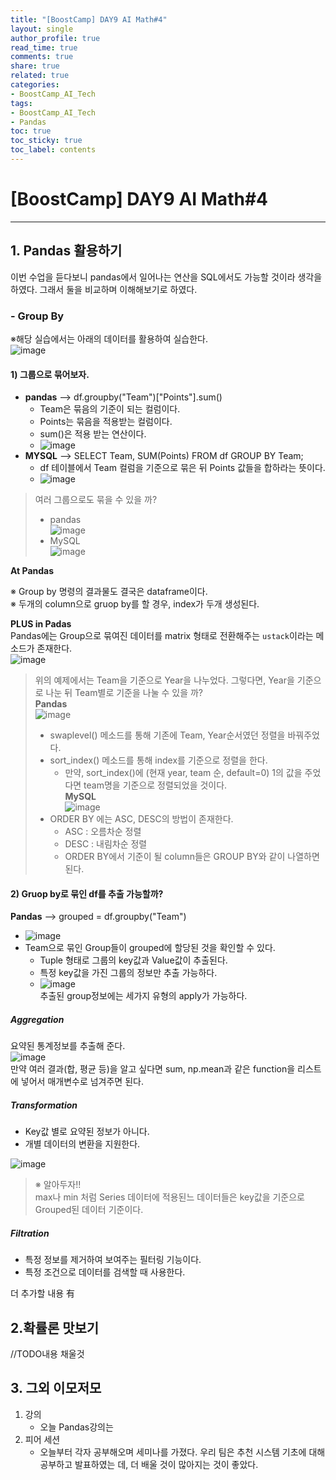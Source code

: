 ```yaml
---
title: "[BoostCamp] DAY9 AI Math#4"
layout: single
author_profile: true
read_time: true
comments: true
share: true
related: true
categories:
- BoostCamp_AI_Tech
tags:
- BoostCamp_AI_Tech
- Pandas
toc: true
toc_sticky: true
toc_label: contents
---
```


# [BoostCamp] DAY9 AI Math#4
---   

## 1. Pandas 활용하기   
이번 수업을 듣다보니 pandas에서 일어나는 연산을 SQL에서도 가능할 것이라 생각을 하였다. 그래서 둘을 비교하며 이해해보기로 하였다.    

### - Group By    
※해당 실습에서는 아래의 데이터를 활용하여 실습한다.  
![image](https://user-images.githubusercontent.com/68745983/106142458-da55dd80-61b4-11eb-9cfc-e5eb4443f487.png)   
#### 1) 그룹으로 묶어보자.
* **pandas** --> df.groupby("Team")["Points"].sum()  
	* Team은 묶음의 기준이 되는 컬럼이다.    
	* Points는 묶음을 적용받는 컬럼이다.   
	* sum()은 적용 받는 연산이다.   
	* ![image](https://user-images.githubusercontent.com/68745983/106140513-38cd8c80-61b2-11eb-9bcc-a604c38b5643.png)   
* **MYSQL** --> SELECT Team, SUM(Points) FROM df GROUP BY Team;   
	* df 테이블에서 Team 컬럼을 기준으로 묶은 뒤 Points 값들을 합하라는 뜻이다.   
	* ![image](https://user-images.githubusercontent.com/68745983/106142524-efcb0780-61b4-11eb-8f95-34bffa5f33b1.png)   

> 여러 그룹으로도 묶을 수 있을 까?    
> * pandas   
> ![image](https://user-images.githubusercontent.com/68745983/106148067-f446ee80-61bb-11eb-84fd-c127af955809.png)   
> * MySQL    
> ![image](https://user-images.githubusercontent.com/68745983/106148307-3f610180-61bc-11eb-9a23-ed86014da2a6.png)   

**At Pandas**   

※ Group by 명령의 결과물도 결국은 dataframe이다.   
※ 두개의 column으로 gruop by를 할 경우, index가 두개 생성된다.   

**PLUS in Padas**   
Pandas에는 Group으로 묶여진 데이터를 matrix 형태로 전환해주는 `ustack`이라는 메소드가 존재한다.   
![image](https://user-images.githubusercontent.com/68745983/106148711-b9918600-61bc-11eb-8910-fe11de193bc9.png)   

> 위의 예제에서는 Team을 기준으로 Year을 나누었다. 그렇다면, Year을 기준으로 나눈 뒤 Team별로 기준을 나눌 수 있을 까?    
> **Pandas**   
> ![image](https://user-images.githubusercontent.com/68745983/106149442-9fa47300-61bd-11eb-98a1-a24b77ff0020.png)   
> 	* swaplevel() 메소드를 통해 기존에 Team, Year순서였던 정렬을 바꿔주었다.    
> 	* sort_index() 메소드를 통해 index를 기준으로 정렬을 한다.    
> 		* 만약, sort_index()에 (현재 year, team 순, default=0) 1의 값을 주었다면 team명을 기준으로 정렬되었을 것이다.   
> **MySQL**   
> ![image](https://user-images.githubusercontent.com/68745983/106150344-9962c680-61be-11eb-8d43-fead24b94605.png)  
> 	* ORDER BY 에는 ASC, DESC의 방법이 존재한다.   
> 		* ASC : 오름차순 정렬    
> 		* DESC : 내림차순 정렬    
> 		* ORDER BY에서 기준이 될 column들은 GROUP BY와 같이 나열하면 된다.  

#### 2) Gruop by로 묶인 df를 추출 가능할까?
**Pandas** --> grouped = df.groupby("Team")   
* ![image](https://user-images.githubusercontent.com/68745983/106151177-6ec53d80-61bf-11eb-9d1f-72dcd87f5f16.png)   
* Team으로 묶인 Group들이 grouped에 할당된 것을 확인할 수 있다.    
	* Tuple 형태로 그룹의 key값과 Value값이 추출된다.   
	* 특정 key값을 가진 그룹의 정보만 추출 가능하다.    
	* ![image](https://user-images.githubusercontent.com/68745983/106151784-0dea3500-61c0-11eb-92f4-18518e04408f.png)   
추출된 group정보에는 세가지 유형의 apply가 가능하다.   
##### Aggregation
요약된 통계정보를 추출해 준다.   
![image](https://user-images.githubusercontent.com/68745983/106153269-b51b9c00-61c1-11eb-93bf-eaf10d1aa2de.png)   
만약 여러 결과(합, 평균 등)을 알고 싶다면 sum, np.mean과 같은 function을 리스트에 넣어서 매개변수로 넘겨주면 된다.   

##### Transformation    
* Key값 별로 요약된 정보가 아니다.    
* 개별 데이터의 변환을 지원한다.    

![image](https://user-images.githubusercontent.com/68745983/106154078-8fdb5d80-61c2-11eb-9a5f-618ee3291ea7.png)

> ※ 알아두자!!   
> max나 min 처럼 Series 데이터에 적용된느 데이터들은 key값을 기준으로 Grouped된 데이터 기준이다.   


##### Filtration   
* 특정 정보를 제거하여 보여주는 필터링 기능이다.   
* 특정 조건으로 데이터를 검색할 때 사용한다.    



 
 

더 추가할 내용 有
## 2.확률론 맛보기

//TODO내용 채울것








## 3. 그외 이모저모   
1. 강의  
	- 오늘 Pandas강의는 
2. 피어 세션  
	- 오늘부터 각자 공부해오며 세미나를 가졌다. 우리 팀은 추천 시스템 기초에 대해 공부하고 발표하였는 데, 더 배울 것이 많아지는 것이 좋았다.
